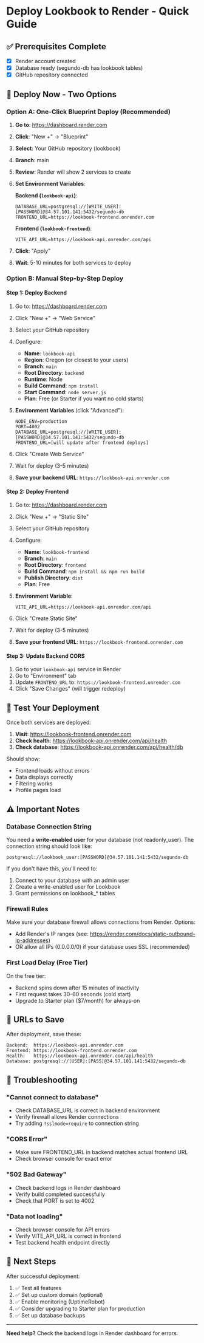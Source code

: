 # Deploy Lookbook to Render - Quick Guide

## ✅ Prerequisites Complete
- [x] Render account created
- [x] Database ready (segundo-db has lookbook tables)
- [x] GitHub repository connected

## 🚀 Deploy Now - Two Options

### Option A: One-Click Blueprint Deploy (Recommended)

1. **Go to**: https://dashboard.render.com
2. **Click**: "New +" → "Blueprint"
3. **Select**: Your GitHub repository (lookbook)
4. **Branch**: main
5. **Review**: Render will show 2 services to create
6. **Set Environment Variables**:
   
   **Backend (`lookbook-api`)**:
   ```
   DATABASE_URL=postgresql://[WRITE_USER]:[PASSWORD]@34.57.101.141:5432/segundo-db
   FRONTEND_URL=https://lookbook-frontend.onrender.com
   ```
   
   **Frontend (`lookbook-frontend`)**:
   ```
   VITE_API_URL=https://lookbook-api.onrender.com/api
   ```

7. **Click**: "Apply"
8. **Wait**: 5-10 minutes for both services to deploy

### Option B: Manual Step-by-Step Deploy

#### Step 1: Deploy Backend

1. Go to: https://dashboard.render.com
2. Click "New +" → "Web Service"
3. Select your GitHub repository
4. Configure:
   - **Name**: `lookbook-api`
   - **Region**: Oregon (or closest to your users)
   - **Branch**: `main`
   - **Root Directory**: `backend`
   - **Runtime**: Node
   - **Build Command**: `npm install`
   - **Start Command**: `node server.js`
   - **Plan**: Free (or Starter if you want no cold starts)

5. **Environment Variables** (click "Advanced"):
   ```
   NODE_ENV=production
   PORT=4002
   DATABASE_URL=postgresql://[WRITE_USER]:[PASSWORD]@34.57.101.141:5432/segundo-db
   FRONTEND_URL=[will update after frontend deploys]
   ```

6. Click "Create Web Service"
7. Wait for deploy (3-5 minutes)
8. **Save your backend URL**: `https://lookbook-api.onrender.com`

#### Step 2: Deploy Frontend

1. Go to: https://dashboard.render.com
2. Click "New +" → "Static Site"
3. Select your GitHub repository
4. Configure:
   - **Name**: `lookbook-frontend`
   - **Branch**: `main`
   - **Root Directory**: `frontend`
   - **Build Command**: `npm install && npm run build`
   - **Publish Directory**: `dist`
   - **Plan**: Free

5. **Environment Variable**:
   ```
   VITE_API_URL=https://lookbook-api.onrender.com/api
   ```

6. Click "Create Static Site"
7. Wait for deploy (3-5 minutes)
8. **Save your frontend URL**: `https://lookbook-frontend.onrender.com`

#### Step 3: Update Backend CORS

1. Go to your `lookbook-api` service in Render
2. Go to "Environment" tab
3. Update `FRONTEND_URL` to: `https://lookbook-frontend.onrender.com`
4. Click "Save Changes" (will trigger redeploy)

## 🧪 Test Your Deployment

Once both services are deployed:

1. **Visit**: https://lookbook-frontend.onrender.com
2. **Check health**: https://lookbook-api.onrender.com/api/health
3. **Check database**: https://lookbook-api.onrender.com/api/health/db

Should show:
- Frontend loads without errors
- Data displays correctly
- Filtering works
- Profile pages load

## ⚠️ Important Notes

### Database Connection String

You need a **write-enabled user** for your database (not readonly_user). The connection string should look like:

```
postgresql://lookbook_user:[PASSWORD]@34.57.101.141:5432/segundo-db
```

If you don't have this, you'll need to:
1. Connect to your database with an admin user
2. Create a write-enabled user for Lookbook
3. Grant permissions on lookbook_* tables

### Firewall Rules

Make sure your database firewall allows connections from Render. Options:
- Add Render's IP ranges (see: https://render.com/docs/static-outbound-ip-addresses)
- OR allow all IPs (0.0.0.0/0) if your database uses SSL (recommended)

### First Load Delay (Free Tier)

On the free tier:
- Backend spins down after 15 minutes of inactivity
- First request takes 30-60 seconds (cold start)
- Upgrade to Starter plan ($7/month) for always-on

## 📝 URLs to Save

After deployment, save these:

```
Backend:  https://lookbook-api.onrender.com
Frontend: https://lookbook-frontend.onrender.com
Health:   https://lookbook-api.onrender.com/api/health
Database: postgresql://[USER]:[PASS]@34.57.101.141:5432/segundo-db
```

## 🐛 Troubleshooting

### "Cannot connect to database"
- Check DATABASE_URL is correct in backend environment
- Verify firewall allows Render connections
- Try adding `?sslmode=require` to connection string

### "CORS Error"
- Make sure FRONTEND_URL in backend matches actual frontend URL
- Check browser console for exact error

### "502 Bad Gateway"
- Check backend logs in Render dashboard
- Verify build completed successfully
- Check that PORT is set to 4002

### "Data not loading"
- Check browser console for API errors
- Verify VITE_API_URL is correct in frontend
- Test backend health endpoint directly

## 🎉 Next Steps

After successful deployment:
1. ✅ Test all features
2. ✅ Set up custom domain (optional)
3. ✅ Enable monitoring (UptimeRobot)
4. ✅ Consider upgrading to Starter plan for production
5. ✅ Set up database backups

---

**Need help?** Check the backend logs in Render dashboard for errors.

